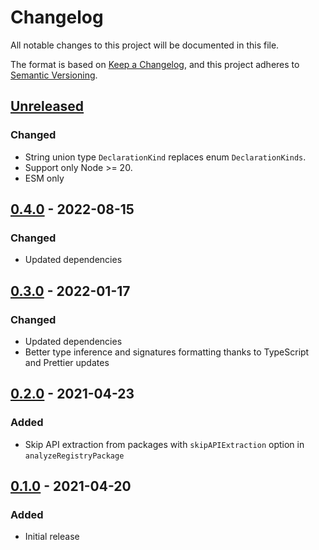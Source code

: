 # Changelog

All notable changes to this project will be documented in this file.

The format is based on [Keep a Changelog](https://keepachangelog.com/en/1.0.0/),
and this project adheres to [Semantic Versioning](https://semver.org/spec/v2.0.0.html).

## [Unreleased]

### Changed

- String union type `DeclarationKind` replaces enum `DeclarationKinds`.
- Support only Node >= 20.
- ESM only

## [0.4.0] - 2022-08-15

### Changed

- Updated dependencies

## [0.3.0] - 2022-01-17

### Changed

- Updated dependencies
- Better type inference and signatures formatting thanks to TypeScript and Prettier updates

## [0.2.0] - 2021-04-23

### Added

- Skip API extraction from packages with `skipAPIExtraction` option in `analyzeRegistryPackage`

## [0.1.0] - 2021-04-20

### Added

- Initial release

[unreleased]: https://github.com/jsdocs-io/extractor/compare/v0.4.0...HEAD
[0.4.0]: https://github.com/jsdocs-io/extractor/compare/v0.3.0...v0.4.0
[0.3.0]: https://github.com/jsdocs-io/extractor/compare/v0.2.0...v0.3.0
[0.2.0]: https://github.com/jsdocs-io/extractor/compare/v0.1.0...v0.2.0
[0.1.0]: https://github.com/jsdocs-io/extractor/releases/tag/v0.1.0
